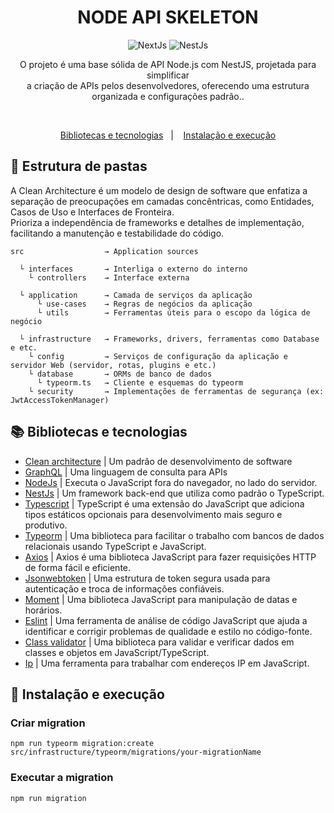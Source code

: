<h1 align="center">NODE API SKELETON</h1>

<p align="center">
  <img alt="NextJs" src="https://img.shields.io/badge/NodeJs-%3E%3D%2020-green?style=flat-square" />
  <img alt="NestJs" src="https://img.shields.io/badge/NestJs-%3E%3D%209-green?style=flat-square" />
</p>

<p align="center">
    O projeto é uma base sólida de API Node.js com NestJS, projetada para simplificar </br>
    a criação de APIs pelos desenvolvedores, oferecendo uma estrutura organizada e configurações padrão..
</p>

</br>

<p align="center">
  <a href="#-Bibliotecas-e-tecnologias">Bibliotecas e tecnologias</a>&nbsp;&nbsp;&nbsp;|&nbsp;&nbsp;&nbsp;
  <a href="#-Instalação-e-execução">Instalação e execução</a>
</p>

## 🩻 Estrutura de pastas
<p>
  A Clean Architecture é um modelo de design de software que enfatiza a separação de preocupações em camadas concêntricas, como Entidades, Casos de Uso e Interfaces de Fronteira. </br>
  Prioriza a independência de frameworks e detalhes de implementação, facilitando a manutenção e testabilidade do código.
</p>

    src                  → Application sources

      └ interfaces       → Interliga o externo do interno
        └ controllers    → Interface externa

      └ application      → Camada de serviços da aplicação
          └ use-cases    → Regras de negócios da aplicação
          └ utils        → Ferramentas úteis para o escopo da lógica de negócio

      └ infrastructure   → Frameworks, drivers, ferramentas como Database e etc.
        └ config         → Serviços de configuração da aplicação e servidor Web (servidor, rotas, plugins e etc.)
        └ database       → ORMs de banco de dados
          └ typeorm.ts   → Cliente e esquemas do typeorm
        └ security       → Implementações de ferramentas de segurança (ex: JwtAccessTokenManager)

## 📚 Bibliotecas e tecnologias

- [Clean architecture](https://www.google.com/search?q=o+que+%C3%A9+clean+architecture) | Um padrão de desenvolvimento de software
- [GraphQL](https://graphql.org/) | Uma linguagem de consulta para APIs
- [NodeJs](https://nodejs.org/) | Executa o JavaScript fora do navegador, no lado do servidor.
- [NestJs](https://nestjs.com/) | Um framework back-end que utiliza como padrão o TypeScript.
- [Typescript](https://www.typescriptlang.org/) | TypeScript é uma extensão do JavaScript que adiciona tipos estáticos opcionais para desenvolvimento mais seguro e produtivo.
- [Typeorm](https://typeorm.io/) | Uma biblioteca para facilitar o trabalho com bancos de dados relacionais usando TypeScript e JavaScript.
- [Axios](https://axios-http.com/ptbr/docs/intro) | Axios é uma biblioteca JavaScript para fazer requisições HTTP de forma fácil e eficiente.
- [Jsonwebtoken](https://www.npmjs.com/package/jsonwebtoken) | Uma estrutura de token segura usada para autenticação e troca de informações confiáveis.
- [Moment](https://www.npmjs.com/package/moment) | Uma biblioteca JavaScript para manipulação de datas e horários.
- [Eslint](https://eslint.org/) | Uma ferramenta de análise de código JavaScript que ajuda a identificar e corrigir problemas de qualidade e estilo no código-fonte.
- [Class validator](https://www.npmjs.com/package/class-validator) | Uma biblioteca para validar e verificar dados em classes e objetos em JavaScript/TypeScript.
- [Ip](https://www.npmjs.com/package/ip) | Uma ferramenta para trabalhar com endereços IP em JavaScript.


## 🧩 Instalação e execução

### Criar migration
    npm run typeorm migration:create src/infrastructure/typeorm/migrations/your-migrationName

### Executar a migration
    npm run migration
